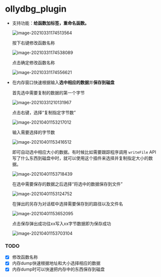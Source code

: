 # ollydbg_plugin

+ 支持功能：**给函数加标签，重命名函数。**

  ![image-20210331174513564](https://cdn.jsdelivr.net/gh/smallzhong/new-picgo-pic-bed@master/image-20210331174513564.png)

  按下右键修改函数名称

  ![image-20210331174538089](https://cdn.jsdelivr.net/gh/smallzhong/new-picgo-pic-bed@master/image-20210331174538089.png)

  点击确定修改函数名称

  ![image-20210331174556621](https://cdn.jsdelivr.net/gh/smallzhong/new-picgo-pic-bed@master/image-20210331174556621.png)
  
+ 在内存窗口快速根据输入**选中相应的数据**并**保存到磁盘**

  首先选中需要复制的数据的第一个字节

  ![image-20210331210131967](https://cdn.jsdelivr.net/gh/smallzhong/new-picgo-pic-bed@master/image-20210331210131967.png)

  点击右键，选择“复制指定字节数”

  ![image-20210401153217012](https://cdn.jsdelivr.net/gh/smallzhong/new-picgo-pic-bed@master/image-20210401153217012.png)

  输入需要选择的字节数

  ![image-20210401153416512](https://cdn.jsdelivr.net/gh/smallzhong/new-picgo-pic-bed@master/image-20210401153416512.png)

  即可自动选中相应大小的数据。有时候比如需要跟踪程序调用 `writeFile` API写了什么东西到磁盘中时，就可以使用这个插件来选择并复制指定大小的数据。 

  ![image-20210401153718439](https://cdn.jsdelivr.net/gh/smallzhong/new-picgo-pic-bed@master/image-20210401153718439.png)

  在选中需要保存的数据之后选择“将选中的数据保存到文件”
  
  ![image-20210401153124752](https://cdn.jsdelivr.net/gh/smallzhong/new-picgo-pic-bed@master/image-20210401153124752.png)
  
  在弹出的另存为对话框中选择需要保存到的路径以及文件名
  
  ![image-20210401153652095](https://cdn.jsdelivr.net/gh/smallzhong/new-picgo-pic-bed@master/image-20210401153652095.png)
  
  点击保存弹出成功往xx写入xx字节数据即为保存成功
  
  ![image-20210401153703104](https://cdn.jsdelivr.net/gh/smallzhong/new-picgo-pic-bed@master/image-20210401153703104.png)

### TODO

- [x] 修改函数名称
- [x] 内存dump快速根据地址和大小选择相应的数据
- [x] 内存dump时可以快速把内存中的东西保存到磁盘